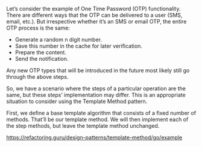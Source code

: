 Let’s consider the example of One Time Password (OTP) functionality. There are different ways that the OTP can be delivered to a user (SMS, email, etc.). But irrespective whether it’s an SMS or email OTP, the entire OTP process is the same:

* Generate a random n digit number.
* Save this number in the cache for later verification.
* Prepare the content.
* Send the notification.
  
Any new OTP types that will be introduced in the future most likely still go through the above steps.

So, we have a scenario where the steps of a particular operation are the same, but these steps’ implementation may differ. This is an appropriate situation to consider using the Template Method pattern.

First, we define a base template algorithm that consists of a fixed number of methods. That’ll be our template method. We will then implement each of the step methods, but leave the template method unchanged.

https://refactoring.guru/design-patterns/template-method/go/example